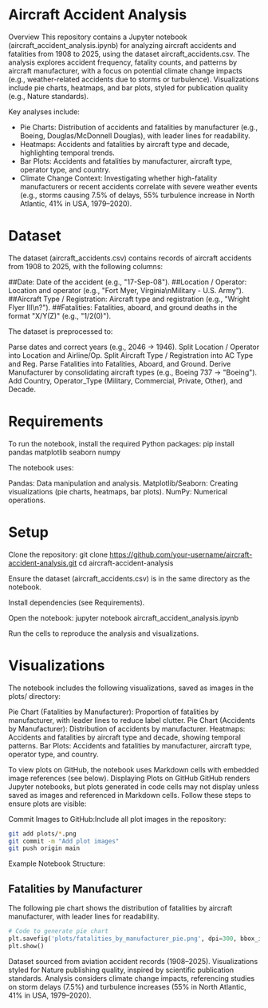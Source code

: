 # Aircraft Accident Analysis
Overview
This repository contains a Jupyter notebook (aircraft_accident_analysis.ipynb) for analyzing aircraft accidents and fatalities from 1908 to 2025, using the dataset aircraft_accidents.csv. The analysis explores accident frequency, fatality counts, and patterns by aircraft manufacturer, with a focus on potential climate change impacts (e.g., weather-related accidents due to storms or turbulence). Visualizations include pie charts, heatmaps, and bar plots, styled for publication quality (e.g., Nature standards).

Key analyses include:

- Pie Charts: Distribution of accidents and fatalities by manufacturer (e.g., Boeing, Douglas/McDonnell Douglas), with leader lines for readability. 
- Heatmaps: Accidents and fatalities by aircraft type and decade, highlighting temporal trends.
- Bar Plots: Accidents and fatalities by manufacturer, aircraft type, operator type, and country.
- Climate Change Context: Investigating whether high-fatality manufacturers or recent accidents correlate with severe weather events (e.g., storms causing 7.5% of delays, 55% turbulence increase in North Atlantic, 41% in USA, 1979–2020).

# Dataset
The dataset (aircraft_accidents.csv) contains records of aircraft accidents from 1908 to 2025, with the following columns:

##Date: Date of the accident (e.g., "17-Sep-08").
##Location / Operator: Location and operator (e.g., "Fort Myer, Virginia\nMilitary - U.S. Army").
##Aircraft Type / Registration: Aircraft type and registration (e.g., "Wright Flyer III\n?").
##Fatalities: Fatalities, aboard, and ground deaths in the format "X/Y(Z)" (e.g., "1/2(0)").

The dataset is preprocessed to:

Parse dates and correct years (e.g., 2046 → 1946).
Split Location / Operator into Location and Airline/Op.
Split Aircraft Type / Registration into AC Type and Reg.
Parse Fatalities into Fatalities, Aboard, and Ground.
Derive Manufacturer by consolidating aircraft types (e.g., Boeing 737 → "Boeing").
Add Country, Operator_Type (Military, Commercial, Private, Other), and Decade.

# Requirements
To run the notebook, install the required Python packages:
pip install pandas matplotlib seaborn numpy

The notebook uses:

Pandas: Data manipulation and analysis.
Matplotlib/Seaborn: Creating visualizations (pie charts, heatmaps, bar plots).
NumPy: Numerical operations.

# Setup

Clone the repository:
git clone https://github.com/your-username/aircraft-accident-analysis.git
cd aircraft-accident-analysis


Ensure the dataset (aircraft_accidents.csv) is in the same directory as the notebook.

Install dependencies (see Requirements).

Open the notebook:
jupyter notebook aircraft_accident_analysis.ipynb


Run the cells to reproduce the analysis and visualizations.


# Visualizations
The notebook includes the following visualizations, saved as images in the plots/ directory:

Pie Chart (Fatalities by Manufacturer): Proportion of fatalities by manufacturer, with leader lines to reduce label clutter.
Pie Chart (Accidents by Manufacturer): Distribution of accidents by manufacturer.
Heatmaps: Accidents and fatalities by aircraft type and decade, showing temporal patterns.
Bar Plots: Accidents and fatalities by manufacturer, aircraft type, operator type, and country.

To view plots on GitHub, the notebook uses Markdown cells with embedded image references (see below).
Displaying Plots on GitHub
GitHub renders Jupyter notebooks, but plots generated in code cells may not display unless saved as images and referenced in Markdown cells. Follow these steps to ensure plots are visible:

Commit Images to GitHub:Include all plot images in the repository:
```bash
git add plots/*.png
git commit -m "Add plot images"
git push origin main
```


Example Notebook Structure:
## Fatalities by Manufacturer
The following pie chart shows the distribution of fatalities by aircraft manufacturer, with leader lines for readability.
```python
# Code to generate pie chart
plt.savefig('plots/fatalities_by_manufacturer_pie.png', dpi=300, bbox_inches='tight', format='png')
plt.show()
```

Dataset sourced from aviation accident records (1908–2025).
Visualizations styled for Nature publishing quality, inspired by scientific publication standards.
Analysis considers climate change impacts, referencing studies on storm delays (7.5%) and turbulence increases (55% in North Atlantic, 41% in USA, 1979–2020).
